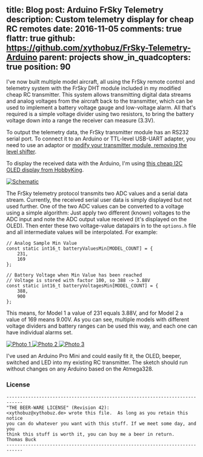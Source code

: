 title: Blog
post: Arduino FrSky Telemetry
description: Custom telemetry display for cheap RC remotes
date: 2016-11-05
comments: true
flattr: true
github: https://github.com/xythobuz/FrSky-Telemetry-Arduino
parent: projects
show_in_quadcopters: true
position: 90
---

I've now built multiple model aircraft, all using the FrSky remote control and telemetry system with the FrSky DHT module included in my modified cheap RC transmitter. This system allows transmitting digital data streams and analog voltages from the aircraft back to the transmitter, which can be used to implement a battery voltage gauge and low-voltage alarm. All that's required is a simple voltage divider using two resistors, to bring the battery voltage down into a range the receiver can measure (3.3V).

To output the telemetry data, the FrSky transmitter module has an RS232 serial port. To connect it to an Arduino or TTL-level USB-UART adapter, you need to use an adaptor or [modify your transmitter module, removing the level shifter](http://majek.mamy.to/en/frsky-dht-ttl-mod/).

To display the received data with the Arduino, I'm using [this cheap I2C OLED display from HobbyKing](https://www.hobbyking.com/en_us/multiwii-oled-display-module-i2c-128x64-dot-mwc.html).

<div class="lightgallery">
    <a href="https://i.imgur.com/4W3O9zr.png">
        <img src="https://i.imgur.com/pa8UJW8.png" alt="Schematic">
    </a>
</div>

The FrSky telemetry protocol transmits two ADC values and a serial data stream. Currently, the received serial user data is simply displayed but not used further. One of the two ADC values can be converted to a voltage using a simple algorithm: Just apply two different (known) voltages to the ADC input and note the ADC output value received (it's displayed on the OLED). Then enter these two voltage-value datapairs in to the `options.h` file and all intermediate values will be interpolated. For example:

    // Analog Sample Min Value
    const static int16_t batteryValuesMin[MODEL_COUNT] = {
        231,
        169
    };
    
    // Battery Voltage when Min Value has been reached
    // Voltage is stored with factor 100, so 388 -> 3.88V
    const static int16_t batteryVoltagesMin[MODEL_COUNT] = {
        388,
        900
    };

This means, for Model 1 a value of 231 equals 3.88V, and for Model 2 a value of 169 means 9.00V. As you can see, multiple models with different voltage dividers and battery ranges can be used this way, and each one can have individual alarms set.

<div class="lightgallery">
    <a href="http://i.imgur.com/U6wNsI4.jpg">
        <img src="http://i.imgur.com/Uuro1FN.png" alt="Photo 1">
    </a>
    <a href="http://i.imgur.com/cExsBPu.jpg">
        <img src="http://i.imgur.com/MOI2jv5.png" alt="Photo 2">
    </a>
    <a href="http://i.imgur.com/C18T33u.jpg">
        <img src="http://i.imgur.com/ve6bCwT.png" alt="Photo 3">
    </a>
</div>

I've used an Arduino Pro Mini and could easily fit it, the OLED, beeper, switched and LED into my existing RC transmitter. The sketch should run without changes on any Arduino based on the Atmega328.

### License

    ----------------------------------------------------------------------------
    "THE BEER-WARE LICENSE" (Revision 42):
    <xythobuz@xythobuz.de> wrote this file.  As long as you retain this notice
    you can do whatever you want with this stuff. If we meet some day, and you
    think this stuff is worth it, you can buy me a beer in return.   Thomas Buck
    ----------------------------------------------------------------------------

